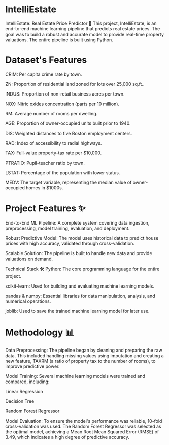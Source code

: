 # IntelliEstate
IntelliEstate: Real Estate Price Predictor 🏡 
This project, IntelliEstate, is an end-to-end machine learning pipeline that predicts real estate prices. The goal was to build a robust and accurate model to provide real-time property valuations. The entire pipeline is built using Python.

# Dataset's Features
CRIM: Per capita crime rate by town.

ZN: Proportion of residential land zoned for lots over 25,000 sq.ft..

INDUS: Proportion of non-retail business acres per town.

NOX: Nitric oxides concentration (parts per 10 million).

RM: Average number of rooms per dwelling.

AGE: Proportion of owner-occupied units built prior to 1940.

DIS: Weighted distances to five Boston employment centers.

RAD: Index of accessibility to radial highways.

TAX: Full-value property-tax rate per $10,000.

PTRATIO: Pupil-teacher ratio by town.

LSTAT: Percentage of the population with lower status.

MEDV: The target variable, representing the median value of owner-occupied homes in $1000s.

# Project Features ✨
End-to-End ML Pipeline: A complete system covering data ingestion, preprocessing, model training, evaluation, and deployment.

Robust Predictive Model: The model uses historical data to predict house prices with high accuracy, validated through cross-validation.

Scalable Solution: The pipeline is built to handle new data and provide valuations on demand.

Technical Stack 🛠️
Python: The core programming language for the entire project.

scikit-learn: Used for building and evaluating machine learning models.

pandas & numpy: Essential libraries for data manipulation, analysis, and numerical operations.

joblib: Used to save the trained machine learning model for later use.

# Methodology 📊
Data Preprocessing: The pipeline began by cleaning and preparing the raw data. This included handling missing values using imputation and creating a new feature, TAXRM (a ratio of property tax to the number of rooms), to improve predictive power.

Model Training: Several machine learning models were trained and compared, including:

Linear Regression

Decision Tree

Random Forest Regressor

Model Evaluation: To ensure the model's performance was reliable, 10-fold cross-validation was used. The Random Forest Regressor was selected as the optimal model, achieving a Mean Root Mean Squared Error (RMSE) of 3.49, which indicates a high degree of predictive accuracy.


